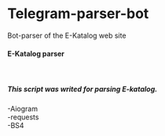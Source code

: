 # Telegram-parser-bot
Bot-parser of the E-Katalog web site
<h4>E-Katalog parser</h4> <br>
<h5>This script was writed for parsing E-katalog. <br>
 </h5>
 -Aiogram<br>
 -requests<br>
 -BS4

